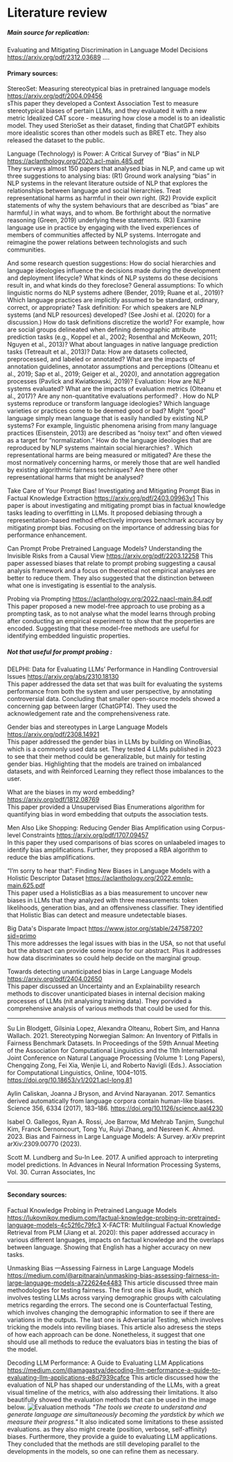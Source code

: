  
# Literature review

##### Main source for replication: 
Evaluating and Mitigating Discrimination in Language Model Decisions
https://arxiv.org/pdf/2312.03689 
....

#### Primary sources:

StereoSet: Measuring stereotypical bias in pretrained language models
https://arxiv.org/pdf/2004.09456        
sThis paper they developed a Context Association Test to measure stereotypical biases of pertain LLMs, and they evaluated it with a new metric Idealized CAT score - measuring how close a model is to an idealistic model. They used SterioSet as their dataset, finding that ChatGPT exhibits more idealistic scores than other models such as BRET etc. They also released the dataset to the public.


Language (Technology) is Power: A Critical Survey of “Bias” in NLP  
https://aclanthology.org/2020.acl-main.485.pdf  
They surveys almost 150 papers that analysed bias in NLP, and came up wit three suggestions to analysing bias:
(R1) Ground work analysing “bias” in NLP systems in the relevant literature outside of NLP that explores the relationships between language and social hierarchies. Treat representational harms as harmful in their own right.
(R2) Provide explicit statements of why the system behaviours that are described as “bias” are harmful,l in what ways, and to whom. Be forthright about the normative reasoning (Green, 2019) underlying these statements.
(R3) Examine language use in practice by engaging with the lived experiences of members of communities affected by NLP systems. Interrogate and reimagine the power relations between technologists and such communities.


And some research question suggestions:
How do social hierarchies and language ideologies influence the decisions made during the development and deployment lifecycle? What kinds of NLP systems do these decisions result in, and what kinds do they foreclose?  General assumptions: To which linguistic norms do NLP systems adhere (Bender, 2019; Ruane et al., 2019)? Which language practices are implicitly assumed to be standard, ordinary, correct, or appropriate?  Task definition: For which speakers are NLP systems (and NLP resources) developed? (See Joshi et al. (2020) for a discussion.) How do task definitions discretize the world? For example, how are social groups delineated when defining demographic attribute prediction tasks (e.g., Koppel et al., 2002; Rosenthal and McKeown, 2011; Nguyen et al., 2013)? What about languages in native language prediction tasks (Tetreault et al., 2013)?  Data: How are datasets collected, preprocessed, and labeled or annotated? What are the impacts of annotation guidelines, annotator assumptions and perceptions (Olteanu et al., 2019; Sap et al., 2019; Geiger et al., 2020), and annotation aggregation processes (Pavlick and Kwiatkowski, 2019)?  Evaluation: How are NLP systems evaluated? What are the impacts of evaluation metrics (Olteanu et al., 2017)? Are any non-quantitative evaluations performed? . How do NLP systems reproduce or transform language ideologies? Which language varieties or practices come to be deemed good or bad? Might “good” language simply mean language that is easily handled by existing NLP systems? For example, linguistic phenomena arising from many language practices (Eisenstein, 2013) are described as “noisy text” and often viewed as a target for “normalization.” How do the language ideologies that are reproduced by NLP systems maintain social hierarchies? . Which representational harms are being measured or mitigated? Are these the most normatively concerning harms, or merely those that are well handled by existing algorithmic fairness techniques? Are there other representational harms that might be analysed?


Take Care of Your Prompt Bias! Investigating and Mitigating Prompt
Bias in Factual Knowledge Extraction
https://arxiv.org/pdf/2403.09963v1
This paper is about investigating and mitigating prompt bias in factual knowledge tasks leading to overfitting in LLMs. It proposed debiasing through a representation-based method effectively improves benchmark accuracy by mitigating prompt bias. Focusing on the importance of addressing bias for performance enhancement.

Can Prompt Probe Pretrained Language Models? Understanding the
Invisible Risks from a Causal View
https://arxiv.org/pdf/2203.12258
This paper assessed biases that relate to prompt probing suggesting a causal analysis framework and a focus on theoretical not empirical analyses are better to reduce them. They also suggested that the distinction between what one is investigating is essential to the analysis.  

Probing via Prompting
https://aclanthology.org/2022.naacl-main.84.pdf
This paper proposed a new model-free approach to use probing as a prompting task, as to not analyse what the model learns through probing after conducting an empirical experiment to show that the properties are encoded. Suggesting that these model-free methods are useful for identifying embedded linguistic properties. 





##### Not that useful for prompt probing :


DELPHI: Data for Evaluating LLMs’ Performance in Handling Controversial Issues
https://arxiv.org/abs/2310.18130  
This paper addressed the data set that was built for evaluating the systems performance from both the system and user perspective, by annotating controversial data. Concluding that smaller open-source models showed a concerning gap between larger (ChatGPT4).
They used the acknowledgement rate and the comprehensiveness rate.  


Gender bias and stereotypes in Large Language Models
https://arxiv.org/pdf/2308.14921  
This paper addressed the gender bias in LLMs by building on WinoBias, which is a commonly used data set. They tested 4 LLMs published in 2023 to see that their method could be generalizable, but mainly for testing gender bias. Highlighting that the models are trained on imbalanced datasets, and with Reinforced Learning they reflect those imbalances to the user.


What are the biases in my word embedding?
https://arxiv.org/pdf/1812.08769  
This paper provided a Unsupervised Bias Enumerations algorithm for quantifying bias in word embedding that outputs the association tests.


Men Also Like Shopping: Reducing Gender Bias Amplification using Corpus-level Constraints
https://arxiv.org/pdf/1707.09457  
In this paper they used comparisons of bias scores on unlaabeled images to identify bias amplifications. Further, they proposed a RBA algorithm to reduce the bias amplifications.  


“I’m sorry to hear that”: Finding New Biases in Language Models with a Holistic Descriptor Dataset
https://aclanthology.org/2022.emnlp-main.625.pdf  
This paper used a HolisticBias as a bias measurement to uncover new biases in LLMs that they analyzed with three measurements: token likelihoods, generation bias, and an offensiveness classifier. They identified that Holistic Bias can detect and measure undetectable biases.


Big Data's Disparate Impact
https://www.jstor.org/stable/24758720?sid=primo  
This more addresses the legal issues with bias in the USA, so not that useful but the abstract can provide some inspo for our abstract. Plus it addresses how data discriminates so could help decide on the marginal group.


Towards detecting unanticipated bias in Large Language Models
https://arxiv.org/pdf/2404.02650  
This paper discussed an Uncertainty and an Explainability research methods to discover unanticipated biases in internal decision making processes of LLMs (nit analysing training data). They porvided a comprehensive analysis of various methods that could be used for this.




----------------------------------------------------------------------

Su Lin Blodgett, Gilsinia Lopez, Alexandra Olteanu, Robert Sim, and Hanna Wallach. 2021. Stereotyping Norwegian Salmon: An Inventory of
Pitfalls in Fairness Benchmark Datasets. In Proceedings of the 59th Annual Meeting of the Association for Computational Linguistics and the 11th
International Joint Conference on Natural Language Processing (Volume 1: Long Papers), Chengqing Zong, Fei Xia, Wenjie Li, and Roberto Navigli
(Eds.). Association for Computational Linguistics, Online, 1004–1015. https://doi.org/10.18653/v1/2021.acl-long.81



Aylin Caliskan, Joanna J Bryson, and Arvind Narayanan. 2017. Semantics derived automatically from language corpora contain human-like biases.
Science 356, 6334 (2017), 183–186. https://doi.org/10.1126/science.aal4230


Isabel O. Gallegos, Ryan A. Rossi, Joe Barrow, Md Mehrab Tanjim, Sungchul Kim, Franck Dernoncourt, Tong Yu, Ruiyi Zhang, and Nesreen K.
Ahmed. 2023. Bias and Fairness in Large Language Models: A Survey. arXiv preprint arXiv:2309.00770 (2023).


Scott M. Lundberg and Su-In Lee. 2017. A unified approach to interpreting model predictions. In Advances in Neural Information Processing Systems,
Vol. 30. Curran Associates, Inc

-------------------------------------------------------------------

#### Secondary sources:


Factual Knowledge Probing in Pretrained Language Models
https://lukovnikov.medium.com/factual-knowledge-probing-in-pretrained-language-models-4c52f6c79fc3
X-FACTR: Multilingual Factual Knowledge Retrieval from PLM (Jiang et al. 2020): this paper addressed accuracy in various different languages, impacts on factual knowledge and the overlaps between language. Showing that English has a higher accuracy on new tasks.


Unmasking Bias —Assessing Fairness in Large Language Models
https://medium.com/@arpitnarain/unmasking-bias-assessing-fairness-in-large-language-models-a722624e4483
This article discussed three main methodologies for testing fairness. The first one is Bias Audit, which involves testing LLMs across varying demographic groups with calculating metrics regarding the errors. The second one is Counterfactual Testing, which involves changing the demographic information to see if there are variations in the outputs. The last one is Adversarial Testing, which involves tricking the models into reviling biases. This article also adresess the steps of how each approach can be done. Nonetheless, it suggest that one should use all methods to reduce the evaluators bias in testing the bias of the model.


Decoding LLM Performance: A Guide to Evaluating LLM Applications
https://medium.com/@amagastya/decoding-llm-performance-a-guide-to-evaluating-llm-applications-e8d7939cafce
This article discussed how the evaluation of NLP has shaped our understanding of the LLMs, with a great visual timeline of the metrics, with also addressing their limitations. It also beautifully showed the evaluation methods that can be used in the image below.
![Evaluation methods](https://miro.medium.com/v2/resize:fit:1400/format:webp/0*WeX8kL9rzziiZaL4)
*"The tools we create to understand and generate language are simultaneously becoming the yardstick by which we measure their progress."*
It also indicated some limitations to these assisted evaluations. as they also might create (position, verbose, self-affinity) biases. Furthermore, they provide a guide to evaluating LLM applications. They concluded that the methods are still developing parallel to the developments in the models, so one can refine them as necessary.






